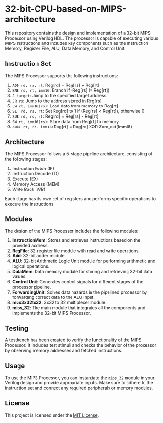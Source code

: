 # 32-bit-CPU-based-on-MIPS-architecture

This repository contains the design and implementation of a 32-bit MIPS Processor using Verilog HDL. The processor is capable of executing various MIPS instructions and includes key components such as the Instruction Memory, Register File, ALU, Data Memory, and Control Unit.

## Instruction Set

The MIPS Processor supports the following instructions:

1. `ADD rd, rs, rt`: Reg[rd] = Reg[rs] + Reg[rt]
2. `BNE rs, rt, imm16`: Branch if (Reg[rs] != Reg[rt])
3. `J target`: Jump to the specified target address
4. `JR rs`: Jump to the address stored in Reg[rs]
5. `LW rt, imm16(rs)`: Load data from memory to Reg[rt]
6. `SLT rd, rs, rt`: Set Reg[rd] to 1 if (Reg[rs] < Reg[rt]), otherwise 0
7. `SUB rd, rs, rt`: Reg[rd] = Reg[rs] - Reg[rt]
8. `SW rt, imm16(rs)`: Store data from Reg[rt] to memory
9. `XORI rt, rs, imm16`: Reg[rt] = Reg[rs] XOR Zero_ext(Imm16)

## Architecture

The MIPS Processor follows a 5-stage pipeline architecture, consisting of the following stages:

1. Instruction Fetch (IF)
2. Instruction Decode (ID)
3. Execute (EX)
4. Memory Access (MEM)
5. Write Back (WB)

Each stage has its own set of registers and performs specific operations to execute the instructions.

## Modules

The design of the MIPS Processor includes the following modules:

1. **InstructionMem**: Stores and retrieves instructions based on the provided address.
2. **RegFile**: 32-register file module with read and write operations.
3. **Add**: 32-bit adder module.
4. **ALU**: 32-bit Arithmetic Logic Unit module for performing arithmetic and logical operations.
5. **DataMem**: Data memory module for storing and retrieving 32-bit data values.
6. **Control Unit**: Generates control signals for different stages of the processor pipeline.
7. **ForwardingUnit**: Solves data hazards in the pipelined processor by forwarding correct data to the ALU input.
8. **mux3x32to32**: 3x32 to 32 multiplexer module.
9. **mips_32**: The main module that integrates all the components and implements the 32-bit MIPS Processor.

## Testing

A testbench has been created to verify the functionality of the MIPS Processor. It includes test stimuli and checks the behavior of the processor by observing memory addresses and fetched instructions.

## Usage

To use the MIPS Processor, you can instantiate the `mips_32` module in your Verilog design and provide appropriate inputs. Make sure to adhere to the instruction set and connect any required peripherals or memory modules.

## License

This project is licensed under the [MIT License](LICENSE).

